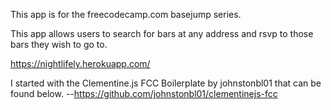 This app is for the freecodecamp.com basejump series.  

This app allows users to search for bars at any address and rsvp to those bars they wish to go to.

https://nightlifely.herokuapp.com/

I started with the Clementine.js FCC Boilerplate by johnstonbl01 that can be found below.
--https://github.com/johnstonbl01/clementinejs-fcc
